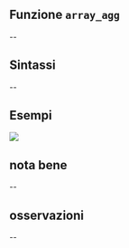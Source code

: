 ## Funzione `array_agg`

--

## Sintassi

--

## Esempi

<img src="/img/aggregates/aggragate/array_agg1.png">

## nota bene

--

## osservazioni

--